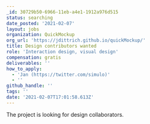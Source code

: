 ```yaml
---
_id: 30729b50-6966-11eb-a4e1-1912a976d515
status: searching
date_posted: '2021-02-07'
layout: jobs
organization: QuickMockup
org_url: 'https://jdittrich.github.io/quickMockup/'
title: Design contributors wanted
role: 'Interaction design, visual design'
compensation: gratis
deliverables: ''
how_to_apply:
  - 'Jan (https://twitter.com/simulo)'
  - ''
github_handle: ''
tags: ''
date: '2021-02-07T17:01:58.613Z'
---
```

The project is looking for design collaborators.
